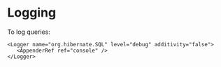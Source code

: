 # Logging

To log queries:

```markup
<Logger name="org.hibernate.SQL" level="debug" additivity="false">
   <AppenderRef ref="console" />
</Logger>
```

